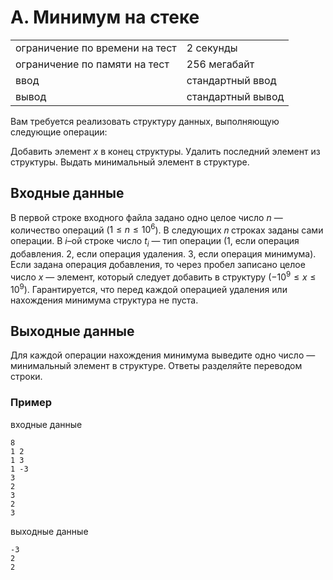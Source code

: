 # A. Минимум на стеке

|                                |                   |
| ------------------------------ | ----------------- |
| ограничение по времени на тест | 2 секунды         |
| ограничение по памяти на тест  | 256 мегабайт      |
| ввод                           | стандартный ввод  |
| вывод                          | стандартный вывод |

Вам требуется реализовать структуру данных, выполняющую следующие операции:

Добавить элемент $x$ в конец структуры.
Удалить последний элемент из структуры.
Выдать минимальный элемент в структуре.

## Входные данные
В первой строке входного файла задано одно целое число $n$ — количество операций ($1 \leq n \leq 10^6$). 
В следующих 𝑛 строках заданы сами операции. В $i$–ой строке число $t_i$ — тип операции 
(1, если операция добавления. 2, если операция удаления. 3, если операция минимума). 
Если задана операция добавления, то через пробел записано целое число $x$ — элемент, который следует добавить в структуру ($−10^9 \leq x \leq 10^9$). 
Гарантируется, что перед каждой операцией удаления или нахождения минимума структура не пуста.

## Выходные данные
Для каждой операции нахождения минимума выведите одно число — минимальный элемент в структуре. Ответы разделяйте переводом строки.

### Пример
входные данные
```
8
1 2
1 3
1 -3
3
2
3
2
3
```
выходные данные
```
-3
2
2
```
